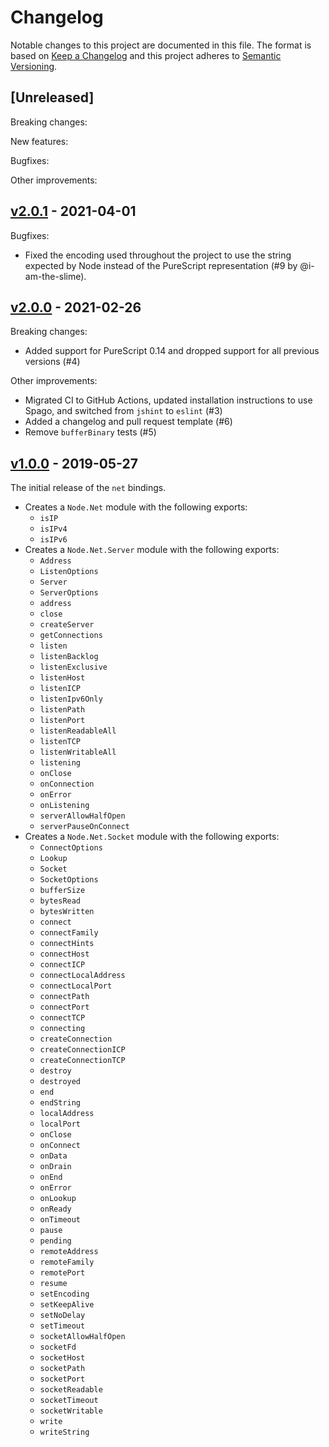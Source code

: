 # Changelog

Notable changes to this project are documented in this file. The format is based on [Keep a Changelog](https://keepachangelog.com/en/1.0.0/) and this project adheres to [Semantic Versioning](https://semver.org/spec/v2.0.0.html).

## [Unreleased]

Breaking changes:

New features:

Bugfixes:

Other improvements:

## [v2.0.1](https://github.com/purescript-node/purescript-node-net/releases/tag/v2.0.1) - 2021-04-01

Bugfixes:
  - Fixed the encoding used throughout the project to use the string expected by Node instead of the PureScript representation (#9 by @i-am-the-slime).

## [v2.0.0](https://github.com/purescript-node/purescript-node-net/releases/tag/v2.0.0) - 2021-02-26

Breaking changes:
  - Added support for PureScript 0.14 and dropped support for all previous versions (#4)

Other improvements:
  - Migrated CI to GitHub Actions, updated installation instructions to use Spago, and switched from `jshint` to `eslint` (#3)
  - Added a changelog and pull request template (#6)
  - Remove `bufferBinary` tests (#5)

## [v1.0.0](https://github.com/purescript-node/purescript-node-net/releases/tag/v1.0.0) - 2019-05-27

The initial release of the `net` bindings.

* Creates a `Node.Net` module with the following exports:
    * `isIP`
    * `isIPv4`
    * `isIPv6`
* Creates a `Node.Net.Server` module with the following exports:
    * `Address`
    * `ListenOptions`
    * `Server`
    * `ServerOptions`
    * `address`
    * `close`
    * `createServer`
    * `getConnections`
    * `listen`
    * `listenBacklog`
    * `listenExclusive`
    * `listenHost`
    * `listenICP`
    * `listenIpv6Only`
    * `listenPath`
    * `listenPort`
    * `listenReadableAll`
    * `listenTCP`
    * `listenWritableAll`
    * `listening`
    * `onClose`
    * `onConnection`
    * `onError`
    * `onListening`
    * `serverAllowHalfOpen`
    * `serverPauseOnConnect`
* Creates a `Node.Net.Socket` module with the following exports:
    * `ConnectOptions`
    * `Lookup`
    * `Socket`
    * `SocketOptions`
    * `bufferSize`
    * `bytesRead`
    * `bytesWritten`
    * `connect`
    * `connectFamily`
    * `connectHints`
    * `connectHost`
    * `connectICP`
    * `connectLocalAddress`
    * `connectLocalPort`
    * `connectPath`
    * `connectPort`
    * `connectTCP`
    * `connecting`
    * `createConnection`
    * `createConnectionICP`
    * `createConnectionTCP`
    * `destroy`
    * `destroyed`
    * `end`
    * `endString`
    * `localAddress`
    * `localPort`
    * `onClose`
    * `onConnect`
    * `onData`
    * `onDrain`
    * `onEnd`
    * `onError`
    * `onLookup`
    * `onReady`
    * `onTimeout`
    * `pause`
    * `pending`
    * `remoteAddress`
    * `remoteFamily`
    * `remotePort`
    * `resume`
    * `setEncoding`
    * `setKeepAlive`
    * `setNoDelay`
    * `setTimeout`
    * `socketAllowHalfOpen`
    * `socketFd`
    * `socketHost`
    * `socketPath`
    * `socketPort`
    * `socketReadable`
    * `socketTimeout`
    * `socketWritable`
    * `write`
    * `writeString`

